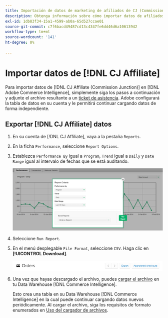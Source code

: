 ```yaml
---
title: Importación de datos de marketing de afiliados de CJ (Commission Junction)
description: Obtenga información sobre cómo importar datos de afiliados de CJ (Commission Junction) en  [!DNL Commerce Intelligence].L Commerce Intelligence].
exl-id: 1db83f34-15a1-4599-ab0a-65d527ccae01
source-git-commit: c7f6bacd49487cd13c4347fe6dd46d6a10613942
workflow-type: tm+mt
source-wordcount: '141'
ht-degree: 0%

---
```


# Importar datos de [!DNL CJ Affiliate]

Para importar datos de [!DNL CJ Affiliate (Commission Junction)] en [!DNL Adobe Commerce Intelligence], simplemente siga los pasos a continuación y adjunte el archivo resultante a un [ticket de asistencia](https://experienceleague.adobe.com/docs/commerce-knowledge-base/kb/troubleshooting/miscellaneous/mbi-service-policies.html). Adobe configurará la tabla de datos en su cuenta y le permitirá continuar cargando datos de forma independiente.

## Exportar [!DNL CJ Affiliate] datos

1. En su cuenta de [!DNL CJ Affiliate], vaya a la pestaña `Reports`.

1. En la ficha `Performance`, seleccione `Report Options`.

1. Establezca `Performance By` igual a `Program`, `Trend` igual a `Daily` y `Date Range` igual al intervalo de fechas que se está auditando.

   ![export-cj-afiliate-data](../../../assets/export-cj-affiliate-data-1.png)<!--{:.zoom}-->

1. Seleccione `Run Report`.

1. En el menú desplegable `File Format`, seleccione `CSV`.  Haga clic en **[!UICONTROL Download]**.

   ![exportar datos de afiliados de cj](../../../assets/export-an-individual-order-2.jpg)<!--{:.zoom}-->

1. Una vez que hayas descargado el archivo, puedes [cargar el archivo](../connecting-data/using-file-uploader.md) en tu Data Warehouse [!DNL Commerce Intelligence].

   Esto crea una tabla en su Data Warehouse [!DNL Commerce Intelligence] en la cual puede continuar cargando datos nuevos periódicamente. Al cargar el archivo, siga los requisitos de formato enumerados en [Uso del cargador de archivos](../connecting-data/using-file-uploader.md).
